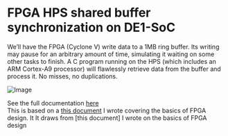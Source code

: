 # FPGA HPS shared buffer synchronization on DE1-SoC


We’ll have the FPGA (Cyclone V) write data to a 1MB ring buffer. Its writing may pause for an arbitrary amount of time, simulating it waiting on some other tasks to finish. A C program running on the HPS (which includes an ARM Cortex-A9 processor) will flawlessly retrieve data from the buffer and process it. No misses, no duplications.

![Image](https://github.com/user-attachments/assets/600ebd04-4714-4e03-b25b-48eb92cc1341)

See the full documentation [here](https://docs.google.com/document/d/1mpWA9rT2MACNfZER9HTnCref5cQrCMWCV_RoO3sbMvU/edit?usp=sharing)  
This is based on a [this document](https://drive.google.com/file/d/1myHPIgDS3YTJ36jgYJsa536rMOdVYWa2/view?usp=drive_link) I wrote covering the basics of FPGA design.
It It draws from [this document] I wrote on the basics of FPGA design
